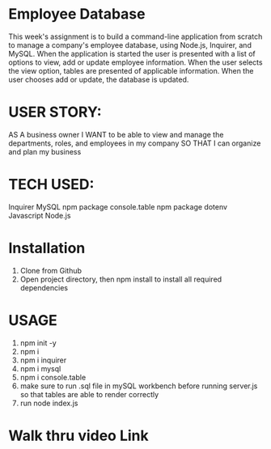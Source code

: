 # Employee Database

This week's assignment is to build a command-line application from scratch to manage a company's employee database, using Node.js, Inquirer, and MySQL. When the application is started the user is presented with a list of options to view, add or update employee information. When the user selects the view option, tables are presented of applicable information. When the user chooses add or update, the database is updated. 

# USER STORY:

AS A business owner
I WANT to be able to view and manage the 
departments, roles, and employees in my company 
SO THAT I can organize and plan my business

# TECH USED:

Inquirer
MySQL
npm package console.table
npm package dotenv
Javascript
Node.js

# Installation

1. Clone from Github
2. Open project directory, then npm install to install all required dependencies

# USAGE

1. npm init -y 
2. npm i
3. npm i inquirer
4. npm i mysql
5. npm i console.table
6. make sure to run .sql file in mySQL workbench before running server.js so that tables are able to render correctly
7. run node index.js

# Walk thru video Link




